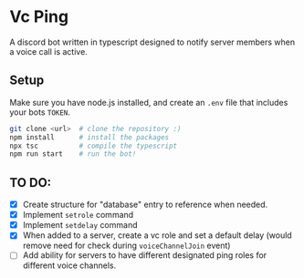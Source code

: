 # Vc Ping
A discord bot written in typescript designed to notify server members when a voice call is active.

## Setup
Make sure you have node.js installed, and create an ``.env`` file that includes your bots ``TOKEN``.
 ```bash
git clone <url>  # clone the repository :)
npm install      # install the packages
npx tsc          # compile the typescript
npm run start    # run the bot!
```
## TO DO:
- [x]  Create structure for "database" entry to reference when needed.
- [X]  Implement ``setrole`` command 
- [X]  Implement ``setdelay`` command 
- [x]  When added to a server, create a vc role and set a default delay (would remove need for check during ``voiceChannelJoin`` event)
- [ ]  Add ability for servers to have different designated ping roles for different voice channels.
